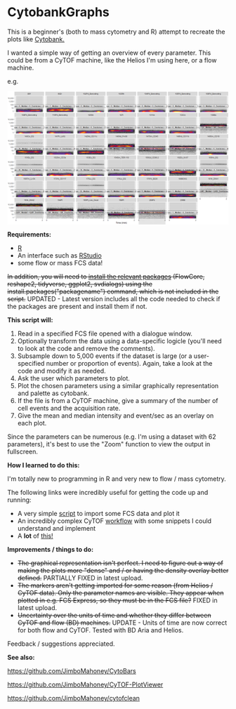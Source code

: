 # CytobankGraphs

This is a beginner's (both to mass cytometry and R) attempt to recreate the plots like [Cytobank.](https://www.cytobank.org)

I wanted a simple way of getting an overview of every parameter. This could be from a CyTOF machine, like the Helios I'm using here, or a flow machine.




e.g.

<img src="https://raw.githubusercontent.com/JimboMahoney/CytobankGraphs/master/plot3.png"
  align="center" />

<b>Requirements:</b>
 - [R](https://cran.r-project.org/) 
 - An interface such as [RStudio](https://www.rstudio.com/) 
 - some flow or mass FCS data!
 
 
~~In addition, you will need to [install the relevant packages](https://www.datacamp.com/community/tutorials/r-packages-guide) (FlowCore, reshape2, tidyverse, ggplot2, svdialogs) using the install.packages("packagename") command, which is not included in the script.~~ UPDATED - Latest version includes all the code needed to check if the packages are present and install them if not.

<b>This script will:</b>

1) Read in a specified FCS file opened with a dialogue window.
2) Optionally transform the data using a data-specific logicle (you'll need to look at the code and remove the comments).
3) Subsample down to 5,000 events if the dataset is large (or a user-specified number or proportion of events). Again, take a look at the code and modify it as needed.
4) Ask the user which parameters to plot.
5) Plot the chosen parameters using a similar graphically representation and palette as cytobank.
5) If the file is from a CyTOF machine, give a summary of the number of cell events and the acquisition rate.
7) Give the mean and median intensity and event/sec as an overlay on each plot.

Since the parameters can be numerous (e.g. I'm using a dataset with 62 parameters), it's best to use the "Zoom" function to view the output in fullscreen.

<b> How I learned to do this: </b>

I'm totally new to programming in R and very new to flow / mass cytometry.

The following links were incredibly useful for getting the code up and running:

- A very simple [script](http://rforbiochemists.blogspot.com/2015/07/opening-and-plotting-some-flow.html) to import some FCS data and plot it
- An incredibly complex CyTOF [workflow](https://www.bioconductor.org/help/course-materials/2017/BioC2017/Day2/Workshops/CyTOF/doc/cytofWorkflow_BioC2017workshop.html) with some snippets I could understand and implement
- A <b>lot</b> of [this!](https://www.google.com/)

<b>Improvements / things to do:</b>

- ~~The graphical representation isn't perfect. I need to figure out a way of making the plots more "dense" and / or having the density overlay better defined.~~ PARTIALLY FIXED in latest upload.
- ~~The markers aren't getting imported for some reason (from Helios / CyTOF data). Only the parameter names are visible. They appear when plotted in e.g. FCS Express, so they must be in the FCS file?~~ FIXED in latest upload.
- ~~Uncertainty over the units of time and whether they differ between CyTOF and flow (BD) machines.~~ UPDATE - Units of time are now correct for both flow and CyTOF. Tested with BD Aria and Helios.

Feedback / suggestions appreciated.

<b>See also:</b>

https://github.com/JimboMahoney/CytoBars

https://github.com/JimboMahoney/CyTOF-PlotViewer

https://github.com/JimboMahoney/cytofclean



